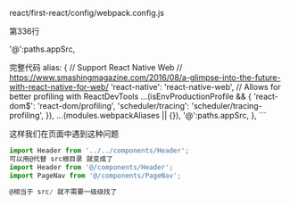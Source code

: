 react/first-react/config/webpack.config.js

第336行

'@':paths.appSrc,

完整代码
 alias: {
        // Support React Native Web
        // https://www.smashingmagazine.com/2016/08/a-glimpse-into-the-future-with-react-native-for-web/
        'react-native': 'react-native-web',
        // Allows for better profiling with ReactDevTools
        ...(isEnvProductionProfile && {
          'react-dom$': 'react-dom/profiling',
          'scheduler/tracing': 'scheduler/tracing-profiling',
        }),
        ...(modules.webpackAliases || {}),
        '@':paths.appSrc,
      },
      ```


这样我们在页面中遇到这种问题
```jsx
import Header from '../../components/Header';
可以用@代替 src根目录 就变成了
import Header from '@/components/Header';
import PageNav from '@/components/PageNav';

@相当于 src/ 就不需要一级级找了

